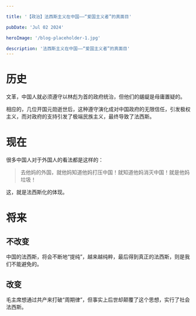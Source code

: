 ```yaml
---

title: '【政治】法西斯主义在中国——“爱国主义者”的真面目'

pubDate: 'Jul 02 2024'

heroImage: '/blog-placeholder-1.jpg'

description: '法西斯主义在中国——“爱国主义者”的真面目'
---
```


# 历史

文革，中国人就必须遵守以林彪为首的政府统治，但他们的龌龊是母庸置疑的。

相应的，几位开国元勋逝世后，这种遵守演化成对中国政府的无限信任，引发极权主义，而对政府的支持引发了极端民族主义，最终导致了法西斯。

# 现在

很多中国人对于外国人的看法都是这样的：

> 去他妈的外国，就他妈知道他妈打压中国！就知道他妈消灭中国！就是他妈垃圾！

这，就是法西斯化的体现。

# 将来

## 不改变

中国的法西斯，将会不断地“提纯”，越来越纯粹，最后得到真正的法西斯，则是我们不能避免的。

## 改变

毛主席想通过共产来打破“周期律”，但事实上后世却颠覆了这个思想，实行了社会法西斯。
